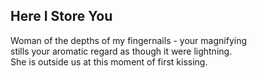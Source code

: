 Here I Store You
----------------
Woman of the depths of my fingernails - your magnifying  
stills your aromatic regard as though it were lightning.  
She is outside us at this moment of first kissing.  
